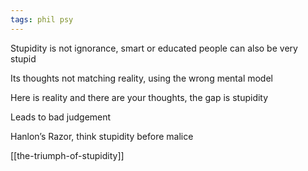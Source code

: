```yaml
---
tags: phil psy
---
```



Stupidity is not ignorance, smart or educated people can also be very stupid 

Its thoughts not matching reality, using the wrong mental model 

Here is reality and there are your thoughts, the gap is stupidity 

Leads to bad judgement 

Hanlon’s Razor, think stupidity before malice 

[[the-triumph-of-stupidity]]